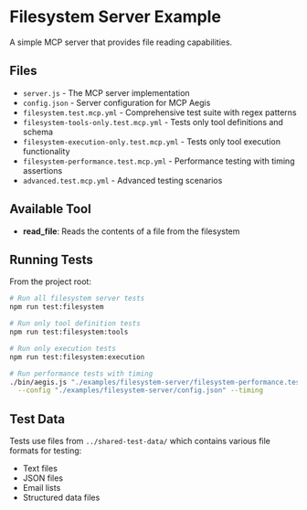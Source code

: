 # Filesystem Server Example

A simple MCP server that provides file reading capabilities.

## Files

- `server.js` - The MCP server implementation
- `config.json` - Server configuration for MCP Aegis
- `filesystem.test.mcp.yml` - Comprehensive test suite with regex patterns
- `filesystem-tools-only.test.mcp.yml` - Tests only tool definitions and schema
- `filesystem-execution-only.test.mcp.yml` - Tests only tool execution functionality
- `filesystem-performance.test.mcp.yml` - Performance testing with timing assertions
- `advanced.test.mcp.yml` - Advanced testing scenarios

## Available Tool

- **read_file**: Reads the contents of a file from the filesystem

## Running Tests

From the project root:

```bash
# Run all filesystem server tests
npm run test:filesystem

# Run only tool definition tests
npm run test:filesystem:tools

# Run only execution tests  
npm run test:filesystem:execution

# Run performance tests with timing
./bin/aegis.js "./examples/filesystem-server/filesystem-performance.test.mcp.yml" \
  --config "./examples/filesystem-server/config.json" --timing
```

## Test Data

Tests use files from `../shared-test-data/` which contains various file formats for testing:
- Text files
- JSON files
- Email lists
- Structured data files
